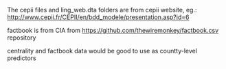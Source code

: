 The cepii files and ling_web.dta folders are from cepii website, eg.: http://www.cepii.fr/CEPII/en/bdd_modele/presentation.asp?id=6

factbook is from CIA from https://github.com/thewiremonkey/factbook.csv repository

centrality and factbook data would be good to use as countty-level predictors